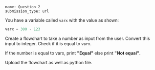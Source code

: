 ```ngMeta
name: Question 2
submission_type: url
```

You have a variable called `varx` with the value as shown:

```python
varx = 300 - 123
```

Create a flowchart to take a number as input from the user. Convert this input to integer. Check if it is equal to `varx`. 

If the number is equal to varx, print **"Equal"** else print **"Not equal"**.

Upload the flowchart as well as python file.
